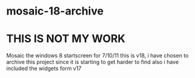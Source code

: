 # mosaic-18-archive
# THIS IS NOT MY WORK 

Mosaic the windows 8 startscreen for 7/10/11
this is v18, i have chosen to archive this project since it is starting to  get harder to find
also i have included the widgets form v17
